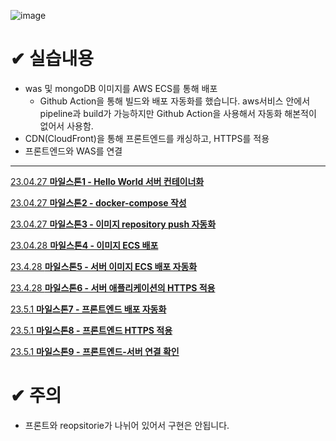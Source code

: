![image](https://user-images.githubusercontent.com/126463472/235684722-a0b38853-345c-4116-b44b-9a3ab12d9c3f.png)


# ✔ 실습내용
- was 및 mongoDB 이미지를 AWS ECS를 통해 배포
  - Github Action을 통해 빌드와 배포 자동화를 했습니다.
    aws서비스 안에서 pipeline과 build가 가능하지만 Github Action을 사용해서 자동화 해본적이 없어서 사용함.
- CDN(CloudFront)을 통해 프론트엔드를 캐싱하고, HTTPS를 적용
- 프론트엔드와 WAS를 연결
---

[23.04.27 **마일스톤1 - Hello World 서버 컨테이너화**](https://www.notion.so/23-04-27-1-Hello-World-04217dd2e48f4a52baa565ffc22f3bfa)

[23.04.27 **마일스톤2 - docker-compose 작성**](https://www.notion.so/23-04-27-2-docker-compose-556bcf478ef94804957a3fdeb42d5efb)

[23.04.27 **마일스톤3 - 이미지 repository push 자동화**](https://www.notion.so/23-04-27-3-repository-push-7f7f94f1b22a4f919611ca9d93426000)

[23.04.28 **마일스톤4 - 이미지 ECS 배포**](https://www.notion.so/23-04-28-4-ECS-73d65f006ace486a9d8735e21ae6e823)

[23.4.28 **마일스톤5 - 서버 이미지 ECS 배포 자동화**](https://www.notion.so/23-4-28-5-ECS-a8e81230002046ac9da1e6851e75ad1d)

[23.4.28 **마일스톤6 - 서버 애플리케이션의 HTTPS 적용**](https://www.notion.so/23-4-28-6-HTTPS-fb783f2db92c408aa195e7afcb1d2c69)

[23.5.1 **마일스톤7 - 프론트엔드 배포 자동화**](https://www.notion.so/23-5-1-7-c7e724b70fb44d13817428764e8066dd)

[23.5.1 **마일스톤8 - 프론트엔드 HTTPS 적용**](https://www.notion.so/23-5-1-8-HTTPS-950e8462b6d34b8094b0e2ac3f816f1d)

[23.5.1 **마일스톤9 - 프론트엔드-서버 연결 확인**](https://www.notion.so/23-5-1-9-a5b892755a7849e79795665bc22b215c)

# ✔ 주의
- 프론트와 reopsitorie가 나뉘어 있어서 구현은 안됩니다.
